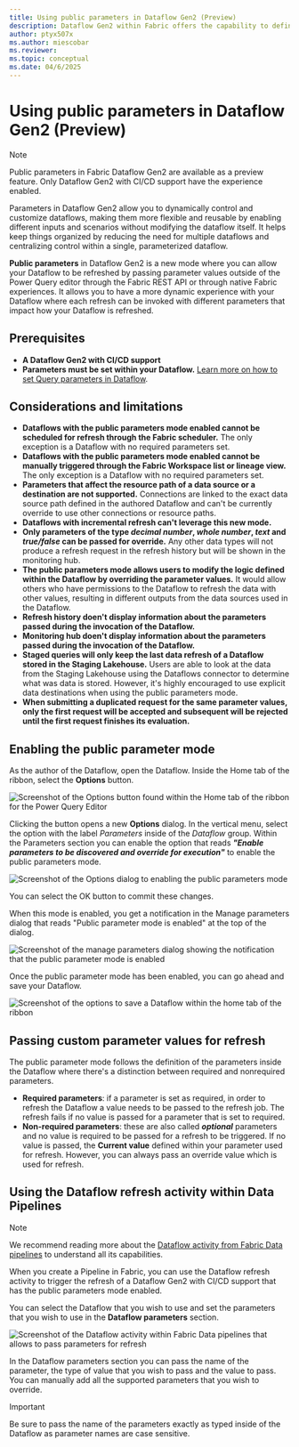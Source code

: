 ```yaml
---
title: Using public parameters in Dataflow Gen2 (Preview)
description: Dataflow Gen2 within Fabric offers the capability to define parameters that can be accessible and override during execution through. The article covers how to apply this new mode, its prerequisites, and limitations.
author: ptyx507x
ms.author: miescobar
ms.reviewer: 
ms.topic: conceptual
ms.date: 04/6/2025
---
```


# Using public parameters in Dataflow Gen2 (Preview)

>[!NOTE]
>Public parameters in Fabric Dataflow Gen2 are available as a preview feature. Only Dataflow Gen2 with CI/CD support have the experience enabled.

Parameters in Dataflow Gen2 allow you to dynamically control and customize dataflows, making them more flexible and reusable by enabling different inputs and scenarios without modifying the dataflow itself. It helps keep things organized by reducing the need for multiple dataflows and centralizing control within a single, parameterized dataflow.

**Public parameters** in Dataflow Gen2 is a new mode where you can allow your Dataflow to be refreshed by passing parameter values outside of the Power Query editor through the Fabric REST API or through native Fabric experiences. It allows you to have a more dynamic experience with your Dataflow where each refresh can be invoked with different parameters that impact how your Dataflow is refreshed.

## Prerequisites

* **A Dataflow Gen2 with CI/CD support**
* **Parameters must be set within your Dataflow.** [Learn more on how to set Query parameters in Dataflow](https://learn.microsoft.com/power-query/power-query-query-parameters).

## Considerations and limitations

* **Dataflows with the public parameters mode enabled cannot be scheduled for refresh through the Fabric scheduler.** The only exception is a Dataflow with no required parameters set.
* **Dataflows with the public parameters mode enabled cannot be manually triggered through the Fabric Workspace list or lineage view.** The only exception is a Dataflow with no required parameters set.
* **Parameters that affect the resource path of a data source or a destination are not supported.** Connections are linked to the exact data source path defined in the authored Dataflow and can't be currently override to use other connections or resource paths.
* **Dataflows with incremental refresh can't leverage this new mode.**
* **Only parameters of the type *decimal number*, *whole number*, *text* and *true/false* can be passed for override.**  Any other data types will not produce a refresh request in the refresh history but will be shown in the monitoring hub. 
* **The public parameters mode allows users to modify the logic defined within the Dataflow by overriding the parameter values.** It  would allow others who have permissions to the Dataflow to refresh the data with other values, resulting in different outputs from the data sources used in the Dataflow.
* **Refresh history doen't display information about the parameters passed during the invocation of the Dataflow.**
* **Monitoring hub doen't display information about the parameters passed during the invocation of the Dataflow.**
* **Staged queries will only keep the last data refresh of a Dataflow stored in the Staging Lakehouse.** Users are able to look at the data from the Staging Lakehouse using the Dataflows connector to determine what was data is stored. However, it's highly encouraged to use explicit data destinations when using the public parameters mode.
* **When submitting a duplicated request for the same parameter values, only the first request will be accepted and subsequent will be rejected until the first request finishes its evaluation.**

## Enabling the public parameter mode

As the author of the Dataflow, open the Dataflow. Inside the Home tab of the ribbon, select the **Options** button.

![Screenshot of the Options button found within the Home tab of the ribbon for the Power Query Editor](media/dataflow-parameters/options-button.png)

Clicking the button opens a new **Options** dialog. In the vertical menu, select the option with the label *Parameters* inside of the *Dataflow* group. Within the Parameters section you can enable the option that reads ***"Enable parameters to be discovered and override for execution"*** to enable the public parameters mode.

![Screenshot of the Options dialog to enabling the public parameters mode](media/dataflow-parameters/enable-public-parameters-mode.png)

You can select the OK button to commit these changes.

When this mode is enabled, you get a notification in the Manage parameters dialog that reads "Public parameter mode is enabled" at the top of the dialog.

![Screenshot of the manage parameters dialog showing the notification that the public parameter mode is enabled](media/dataflow-parameters/manage-parameters-dialog.png)

Once the public parameter mode has been enabled, you can go ahead and save your Dataflow.

![Screenshot of the options to save a Dataflow within the home tab of the ribbon](media/dataflow-parameters/save-dataflow.png)

## Passing custom parameter values for refresh

The public parameter mode follows the definition of the parameters inside the Dataflow where there's a distinction between required and nonrequired parameters.

* **Required parameters**: if a parameter is set as required, in order to refresh the Dataflow a value needs to be passed to the refresh job. The refresh fails if no value is passed for a parameter that is set to required.
* **Non-required parameters**: these are also called ***optional*** parameters and no value is required to be passed for a refresh to be triggered. If no value is passed, the **Current value** defined within your parameter used for refresh. However, you can always pass an override value which is used for refresh.

## Using the Dataflow refresh activity within Data Pipelines

>[!NOTE]
>We recommend reading more about the [Dataflow activity from Fabric Data pipelines](dataflow-activity.md) to understand all its capabilities. 

When you create a Pipeline in Fabric, you can use the Dataflow refresh activity to trigger the refresh of a Dataflow Gen2 with CI/CD support that has the public parameters mode enabled. 

You can select the Dataflow that you wish to use and set the parameters that you wish to use in the **Dataflow parameters** section.

![Screenshot of the Dataflow activity within Fabric Data pipelines that allows to pass parameters for refresh](media/dataflow-parameters/dataflow-activity-pipeline-parameters.png)

In the Dataflow parameters section you can pass the name of the parameter, the type of value that you wish to pass and the value to pass. You can manually add all the supported parameters that you wish to override.

>[!IMPORTANT]
>Be sure to pass the name of the parameters exactly as typed inside of the Dataflow as parameter names are case sensitive.
 